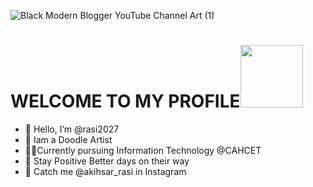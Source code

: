 ![Black Modern Blogger YouTube Channel Art (1)](https://user-images.githubusercontent.com/111967006/197776204-ea607e3c-27ec-41e3-8637-34459798e83c.gif)



# **WELCOME TO MY PROFILE**<img src="https://user-images.githubusercontent.com/111967006/199490113-da606921-a236-4ac7-9e55-b704134346b9.gif" width="100px">
- 👋 Hello, I’m @rasi2027
- 👀 Iam a Doodle Artist
- 👩‍💻Currently pursuing Information Technology @CAHCET
- 💙 Stay Positive Better days on their way
- 💬 Catch me @akihsar_rasi in Instagram 

<!---
rasi2027/rasi2027 is a ✨ special ✨ repository because its `README.md` (this file) appears on your GitHub profile.
You can click the Preview link to take a look at your changes.
--->

